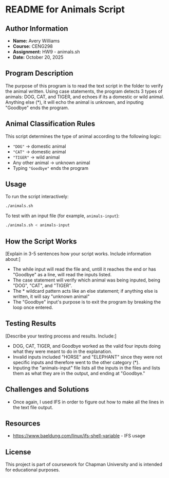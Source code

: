 # README for Animals Script

## Author Information
- **Name:** Avery Williams
- **Course:** CENG298
- **Assignment:** HW9 - animals.sh
- **Date:** October 20, 2025

## Program Description
The purpose of this program is to read the text script in the folder to verify the animal written. Using case statements, the program detects 3 types of animals: DOG, CAT, and TIGER, and echoes if its a domestic or wild animal. Anything else (*), it will echo the animal is unknown, and inputing "Goodbye" ends the program.

## Animal Classification Rules
This script determines the type of animal according to the following logic:
- `"DOG"` → domestic animal  
- `"CAT"` → domestic animal  
- `"TIGER"` → wild animal  
- Any other animal → unknown animal  
- Typing `"Goodbye"` ends the program  

## Usage
To run the script interactively:
```bash
./animals.sh
```

To test with an input file (for example, `animals-input`):
```bash
./animals.sh < animals-input
```
## How the Script Works
[Explain in 3-5 sentences how your script works. Include information about:]
- The while input will read the file and, untill it reaches the end or has "Goodbye" as a line, will read the inputs listed.
- The case statement will verify which animal was being inputed, being "DOG", "CAT", and "TIGER".
- The * wildcard pattern acts like an else statement; if anything else is written, it will say "unknown animal"
- The "Goodbye" input's purpose is to exit the program by breaking the loop once entered.

## Testing Results
[Describe your testing process and results. Include:]
- DOG, CAT, TIGER, and Goodbye worked as the valid four inputs doing what they were meant to do in the explanation.
- Invalid inputs included "HORSE" and "ELEPHANT" since they were not specific inputs and therefore went to the other category (*).
- Inputing the "animals-input" file lists all the inputs in the files and lists them as what they are in the output, and ending at "Goodbye."

## Challenges and Solutions
- Once again, I used IFS in order to figure out how to make all the lines in the text file output.

## Resources
- https://www.baeldung.com/linux/ifs-shell-variable - IFS usage
## License
This project is part of coursework for Chapman University and is intended for educational purposes.
